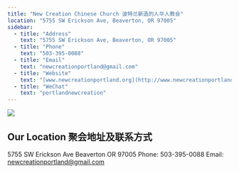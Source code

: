 ```yaml
---
title: "New Creation Chinese Church 波特兰新造的人华人教会"
location: "5755 SW Erickson Ave, Beaverton, OR 97005"
sidebar:
  - title: "Address"
    text: "5755 SW Erickson Ave, Beaverton, OR 97005"
  - title: "Phone"
    text: "503-395-0088"
  - title: "Email"
    text: "newcreationportland@gmail.com"
  - title: "Website"
    text: "[www.newcreationportland.org](http://www.newcreationportland.org)"
  - title: "WeChat"
    text: "portlandnewcreation"
---
```


![](https://res.cloudinary.com/dhngj18do/image/upload/f_auto,q_auto/v1/images/communities/newcreation)

## Our Location 聚会地址及联系方式

5755 SW Erickson Ave Beaverton OR 97005
Phone: 503-395-0088
Email: newcreationportland@gmail.com
